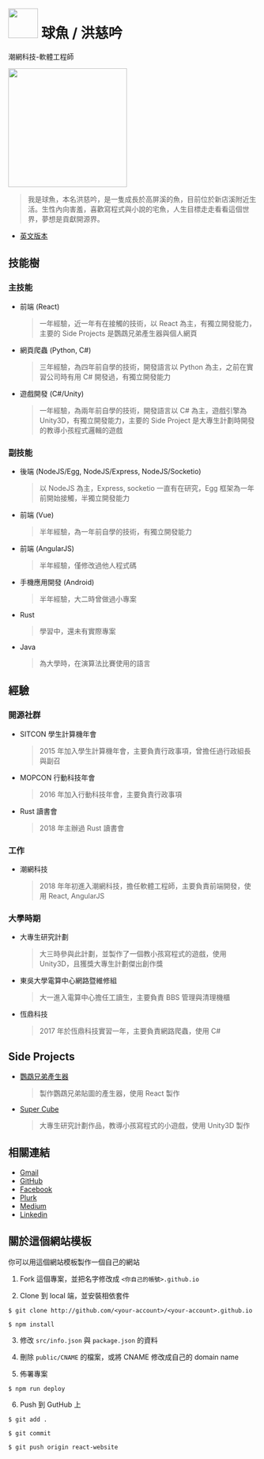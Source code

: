 # <img src="http://ballfish.io/images/ballfish.png" width="60" height="60"> 球魚 / 洪慈吟

潮網科技-軟體工程師

<img src="http://ballfish.io/images/sitcon-camp-2017.jpg" width="240">

> 我是球魚，本名洪慈吟，是一隻成長於高屏溪的魚，目前位於新店溪附近生活。生性內向害羞，喜歡寫程式與小說的宅魚，人生目標走走看看這個世界，夢想是貢獻開源界。

- [英文版本](https://github.com/lili668668/lili668668.github.io/blob/react-website/README.md)

## 技能樹

### 主技能

- 前端 (React)
  > 一年經驗，近一年有在接觸的技術，以 React 為主，有獨立開發能力，主要的 Side Projects 是鸚鵡兄弟產生器與個人網頁
- 網頁爬蟲 (Python, C#)
  > 三年經驗，為四年前自學的技術，開發語言以 Python 為主，之前在實習公司時有用 C# 開發過，有獨立開發能力
- 遊戲開發 (C#/Unity)
  > 一年經驗，為兩年前自學的技術，開發語言以 C# 為主，遊戲引擎為 Unity3D，有獨立開發能力，主要的 Side Project 是大專生計劃時開發的教導小孩程式邏輯的遊戲

### 副技能

- 後端 (NodeJS/Egg, NodeJS/Express, NodeJS/Socketio)
  > 以 NodeJS 為主，Express, socketio 一直有在研究，Egg 框架為一年前開始接觸，半獨立開發能力
- 前端 (Vue)
  > 半年經驗，為一年前自學的技術，有獨立開發能力
- 前端 (AngularJS)
  > 半年經驗，僅修改過他人程式碼
- 手機應用開發 (Android)
  > 半年經驗，大二時曾做過小專案
- Rust
  > 學習中，還未有實際專案
- Java
  > 為大學時，在演算法比賽使用的語言



## 經驗

### 開源社群

- SITCON 學生計算機年會
  > 2015 年加入學生計算機年會，主要負責行政事項，曾擔任過行政組長與副召
- MOPCON 行動科技年會
  > 2016 年加入行動科技年會，主要負責行政事項
- Rust 讀書會
  > 2018 年主辦過 Rust 讀書會

### 工作

- 潮網科技
  > 2018 年年初進入潮網科技，擔任軟體工程師，主要負責前端開發，使用 React, AngularJS

### 大學時期

- 大專生研究計劃
  > 大三時參與此計劃，並製作了一個教小孩寫程式的遊戲，使用 Unity3D，且獲獎大專生計劃傑出創作獎
- 東吳大學電算中心網路暨維修組
  > 大一進入電算中心擔任工讀生，主要負責 BBS 管理與清理機櫃
- 恆鼎科技
  > 2017 年於恆鼎科技實習一年，主要負責網路爬蟲，使用 C#



## Side Projects

- [鸚鵡兄弟產生器](http://ballfi.sh/e5)
  > 製作鸚鵡兄弟貼圖的產生器，使用 React 製作
- [Super Cube](http://ballfish.io/SuperCubeWeb)
  > 大專生研究計劃作品，教導小孩寫程式的小遊戲，使用 Unity3D 製作


## 相關連結

- [Gmail](mailto:lili668668@gmail.com)
- [GitHub](https://github.com/lili668668)
- [Facebook](https://fb.me/ballfish668668)
- [Plurk](https://www.plurk.com/ballfish668)
- [Medium](https://medium.com/big-hole)
- [Linkedin](https://www.linkedin.com/in/ballfish/)

## 關於這個網站模板

你可以用這個網站模板製作一個自己的網站

1. Fork 這個專案，並把名字修改成 `<你自己的帳號>.github.io`

2. Clone 到 local 端，並安裝相依套件

  `$ git clone http://github.com/<your-account>/<your-account>.github.io`

  `$ npm install`

3. 修改 `src/info.json` 與 `package.json` 的資料

4. 刪除 `public/CNAME` 的檔案，或將 CNAME 修改成自己的 domain name

5. 佈署專案

  `$ npm run deploy`

6. Push 到 GutHub 上

  `$ git add .`

  `$ git commit`

  `$ git push origin react-website`
